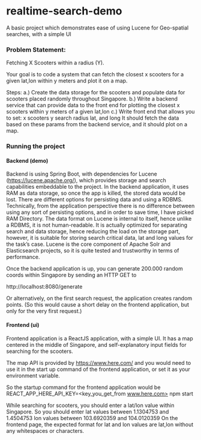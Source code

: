 # realtime-search-demo
A basic project which demonstrates ease of using Lucene for Geo-spatial searches, with a simple UI

### Problem Statement:
Fetching X Scooters within a radius (Y).

Your goal is to code a system that can fetch the closest x scooters for a given lat,lon within y meters and plot it on a map.

Steps:
a.) Create the data storage for the scooters and populate data for scooters placed randomly throughout Singapore.
b.) Write a backend service that can provide data to the front end for plotting the closest x scooters within y meters of a given lat,lon
c.) Write front end that allows you to set:
x scooters
y search radius
lat, and long
It should fetch the data based on these params from the backend service, and it should plot on a map.


### Running the project

#### Backend (demo)

Backend is using Spring Boot, with dependencies for Lucene (https://lucene.apache.org/), which provides storage and search capabilities embeddable to the project. In the backend application, it uses RAM as data storage, so once the app is killed, the stored data would be lost. 
There are different options for persisting data and using a RDBMS. Technically, from the application perspective there is no difference between using any sort of persisting options, and in order to save time, I have picked RAM Directory. 
The data format on Lucene is internal to itself, hence unlike a RDBMS, it is not human-readable. It is actually optimized for separating search and data storage, hence reducing the load on the storage part, however, it is suitable for storing search critical data, lat and long values for the task’s case. Lucene is the core component of Apache Solr and Elasticsearch projects, so it is quite tested and trustworthy in terms of performance. 

Once the backend application is up, you can generate 200.000 random coords within Singapore by sending an HTTP GET to 

http://localhost:8080/generate

Or alternatively, on the first search request, the application creates random points. (So this would cause a short delay on the frontend application, but only for the very first request.)

#### Frontend (ui)

Frontend application is a ReactJS application, with a simple UI. It has  a map centered in the middle of Singapore, and self-explanatory input fields for searching for the scooters. 

The map API is provided by https://www.here.com/ and you would need to use it in the start up command of the frontend application, or set it as your environment variable.

So the startup command for the frontend application would be 
REACT_APP_HERE_API_KEY=<key_you_get_from www.here.com> npm start

While searching for scooters, you should enter a lat/lon value within Singapore. So you should enter 
lat values between 1.1304753 and 1.4504753 
lon values between 103.6920359 and 104.0120359
On the frontend page, the expected format for lat and lon values are lat,lon without any whitespaces or characters.
